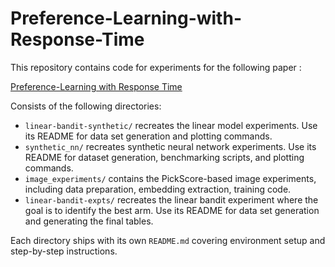 # Preference-Learning-with-Response-Time

This repository contains code for experiments for the following paper :

[Preference-Learning with Response Time](https://arxiv.org/abs/2505.22820)


Consists of the following directories:
- `linear-bandit-synthetic/` recreates the linear model experiments. Use its README for data set generation and plotting commands.
- `synthetic_nn/` recreates synthetic neural network experiments. Use its README for dataset generation, benchmarking scripts, and plotting commands.
- `image_experiments/` contains the PickScore-based image experiments, including data preparation, embedding extraction, training code.
- `linear-bandit-expts/` recreates the linear bandit experiment where the goal is to identify the best arm. Use its README for data set generation and generating the final tables.

Each directory ships with its own `README.md` covering environment setup and step-by-step instructions. 
